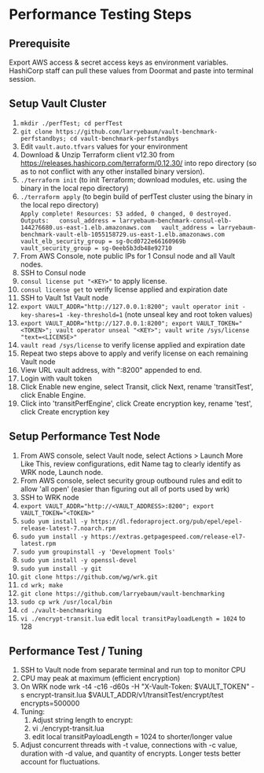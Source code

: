 # Performance Testing Steps  
## Prerequisite
Export AWS access & secret access keys as environment variables. HashiCorp staff can pull these values from Doormat and paste into terminal session.  

## Setup Vault Cluster  
1. `mkdir ./perfTest; cd perfTest`  
1. `git clone https://github.com/larryebaum/vault-benchmark-perfstandbys; cd vault-benchmark-perfstandbys`  
1. Edit `vault.auto.tfvars` values for your environment  
1. Download & Unzip Terraform client v12.30 from https://releases.hashicorp.com/terraform/0.12.30/ into repo directory (so as to not conflict with any other installed binary version).
1. `./terraform init` (to init Terraform; download modules, etc. using the binary in the local repo directory)  
1. `./terraform apply` (to begin build of perfTest cluster using the binary in the local repo directory)  
`
    Apply complete! Resources: 53 added, 0 changed, 0 destroyed.  
    Outputs:  
    consul_address = larryebaum-benchmark-consul-elb-144276680.us-east-1.elb.amazonaws.com  
    vault_address = larryebaum-benchmark-vault-elb-1055158729.us-east-1.elb.amazonaws.com  
    vault_elb_security_group = sg-0cd0722e66160969b  
    vault_security_group = sg-0eeb5b3db48e92710
`
1. From AWS Console, note public IPs for 1 Consul node and all Vault nodes.  
1. SSH to Consul node  
1. `consul license put "<KEY>"` to apply license.  
1. `consul license get` to verify license applied and expiration date  
1. SSH to Vault 1st Vault node  
1. `export VAULT_ADDR="http://127.0.0.1:8200"; vault operator init -key-shares=1 -key-threshold=1` (note unseal key and root token values)  
1. `export VAULT_ADDR="http://127.0.0.1:8200"; export VAULT_TOKEN="<TOKEN>"; vault operator unseal "<KEY>"; vault write /sys/license "text=<LICENSE>"`  
1. `vault read /sys/license` to verify license applied and expiration date  
1. Repeat two steps above to apply and verify license on each remaining Vault node  
1. View URL vault address, with ":8200" appended to end.  
1. Login with vault token  
1. Click Enable new engine, select Transit, click Next, rename 'transitTest', click Enable Engine.  
1. Click into 'transitPerfEngine', click Create encryption key, rename 'test', click Create encryption key  

## Setup Performance Test Node  
1. From AWS console, select Vault node, select Actions > Launch More Like This, review configurations, edit Name tag to clearly identify as WRK node, Launch node.
1. From AWS console, select security group outbound rules and edit to allow 'all open' (easier than figuring out all of ports used by wrk)
1. SSH to WRK node
1. `export VAULT_ADDR="http://<VAULT_ADDRESS>:8200"; export VAULT_TOKEN="<TOKEN>"`
1. `sudo yum install -y https://dl.fedoraproject.org/pub/epel/epel-release-latest-7.noarch.rpm`
1. `sudo yum install -y https://extras.getpagespeed.com/release-el7-latest.rpm`
1. `sudo yum groupinstall -y 'Development Tools'`
1. `sudo yum install -y openssl-devel`
1. `sudo yum install -y git`
1. `git clone https://github.com/wg/wrk.git`
1. `cd wrk; make`
1. `git clone https://github.com/larryebaum/vault-benchmarking`
1. `sudo cp wrk /usr/local/bin`
1. `cd ./vault-benchmarking`
1. `vi ./encrypt-transit.lua`
    edit `local transitPayloadLength = 1024` to 128

## Performance Test / Tuning
1. SSH to Vault node from separate terminal and run top to monitor CPU
1. CPU may peak at maximum (efficient encryption) 
1. On WRK node wrk -t4 -c16 -d60s -H "X-Vault-Token: $VAULT_TOKEN" -s encrypt-transit.lua $VAULT_ADDR/v1/transitTest/encrypt/test encrypts=500000
1. Tuning:
    1. Adjust string length to encrypt:
    1. vi ./encrypt-transit.lua
    1. edit local transitPayloadLength = 1024 to shorter/longer value
1. Adjust concurrent threads with -t value, connections with -c value, duration with -d value, and quantity of encrypts. Longer tests better account for fluctuations.
